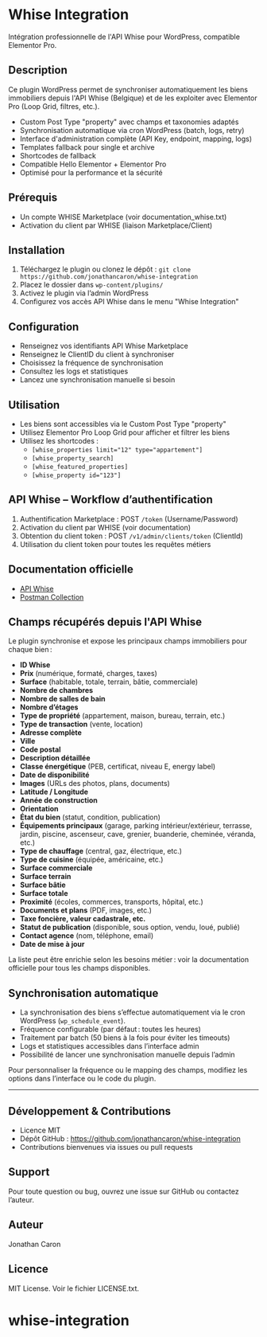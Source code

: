 # Whise Integration

Intégration professionnelle de l'API Whise pour WordPress, compatible Elementor Pro.

## Description
Ce plugin WordPress permet de synchroniser automatiquement les biens immobiliers depuis l'API Whise (Belgique) et de les exploiter avec Elementor Pro (Loop Grid, filtres, etc.).

- Custom Post Type "property" avec champs et taxonomies adaptés
- Synchronisation automatique via cron WordPress (batch, logs, retry)
- Interface d'administration complète (API Key, endpoint, mapping, logs)
- Templates fallback pour single et archive
- Shortcodes de fallback
- Compatible Hello Elementor + Elementor Pro
- Optimisé pour la performance et la sécurité

## Prérequis
- Un compte WHISE Marketplace (voir documentation_whise.txt)
- Activation du client par WHISE (liaison Marketplace/Client)

## Installation
1. Téléchargez le plugin ou clonez le dépôt :
   `git clone https://github.com/jonathancaron/whise-integration`
2. Placez le dossier dans `wp-content/plugins/`
3. Activez le plugin via l’admin WordPress
4. Configurez vos accès API Whise dans le menu "Whise Integration"

## Configuration
- Renseignez vos identifiants API Whise Marketplace
- Renseignez le ClientID du client à synchroniser
- Choisissez la fréquence de synchronisation
- Consultez les logs et statistiques
- Lancez une synchronisation manuelle si besoin

## Utilisation
- Les biens sont accessibles via le Custom Post Type "property"
- Utilisez Elementor Pro Loop Grid pour afficher et filtrer les biens
- Utilisez les shortcodes :
  - `[whise_properties limit="12" type="appartement"]`
  - `[whise_property_search]`
  - `[whise_featured_properties]`
  - `[whise_property id="123"]`

## API Whise – Workflow d’authentification
1. Authentification Marketplace : POST `/token` (Username/Password)
2. Activation du client par WHISE (voir documentation)
3. Obtention du client token : POST `/v1/admin/clients/token` (ClientId)
4. Utilisation du client token pour toutes les requêtes métiers

## Documentation officielle
- [API Whise](https://api.whise.eu/WebsiteDesigner.html)
- [Postman Collection](https://api.whise.eu/docs/postman/WhiseAPI_wd_postman_collection.json)

## Champs récupérés depuis l'API Whise
Le plugin synchronise et expose les principaux champs immobiliers pour chaque bien :
- **ID Whise**
- **Prix** (numérique, formaté, charges, taxes)
- **Surface** (habitable, totale, terrain, bâtie, commerciale)
- **Nombre de chambres**
- **Nombre de salles de bain**
- **Nombre d’étages**
- **Type de propriété** (appartement, maison, bureau, terrain, etc.)
- **Type de transaction** (vente, location)
- **Adresse complète**
- **Ville**
- **Code postal**
- **Description détaillée**
- **Classe énergétique** (PEB, certificat, niveau E, energy label)
- **Date de disponibilité**
- **Images** (URLs des photos, plans, documents)
- **Latitude / Longitude**
- **Année de construction**
- **Orientation**
- **État du bien** (statut, condition, publication)
- **Équipements principaux** (garage, parking intérieur/extérieur, terrasse, jardin, piscine, ascenseur, cave, grenier, buanderie, cheminée, véranda, etc.)
- **Type de chauffage** (central, gaz, électrique, etc.)
- **Type de cuisine** (équipée, américaine, etc.)
- **Surface commerciale**
- **Surface terrain**
- **Surface bâtie**
- **Surface totale**
- **Proximité** (écoles, commerces, transports, hôpital, etc.)
- **Documents et plans** (PDF, images, etc.)
- **Taxe foncière, valeur cadastrale, etc.**
- **Statut de publication** (disponible, sous option, vendu, loué, publié)
- **Contact agence** (nom, téléphone, email)
- **Date de mise à jour**

La liste peut être enrichie selon les besoins métier : voir la documentation officielle pour tous les champs disponibles.

## Synchronisation automatique
- La synchronisation des biens s’effectue automatiquement via le cron WordPress (`wp_schedule_event`).
- Fréquence configurable (par défaut : toutes les heures)
- Traitement par batch (50 biens à la fois pour éviter les timeouts)
- Logs et statistiques accessibles dans l’interface admin
- Possibilité de lancer une synchronisation manuelle depuis l’admin

Pour personnaliser la fréquence ou le mapping des champs, modifiez les options dans l’interface ou le code du plugin.

---

## Développement & Contributions
- Licence MIT
- Dépôt GitHub : https://github.com/jonathancaron/whise-integration
- Contributions bienvenues via issues ou pull requests

## Support
Pour toute question ou bug, ouvrez une issue sur GitHub ou contactez l’auteur.

## Auteur
Jonathan Caron

## Licence
MIT License. Voir le fichier LICENSE.txt.
# whise-integration
